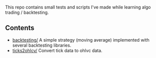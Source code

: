 This repo contains small tests and scripts I've made while learning algo trading / backtesting.

## Contents

- [backtesting/](backtesting/README.md) A simple strategy (moving average) implemented with several backtesting libraries.
- [ticks2ohlcv/](ticks2ohlcv/README.md) Convert tick data to ohlvc data.
